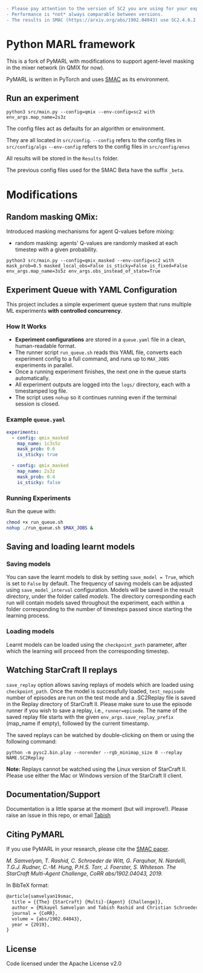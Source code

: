 ```diff
- Please pay attention to the version of SC2 you are using for your experiments. 
- Performance is *not* always comparable between versions. 
- The results in SMAC (https://arxiv.org/abs/1902.04043) use SC2.4.6.2.69232 not SC2.4.10.
```

# Python MARL framework
This is a fork of PyMARL with modifications to support agent-level masking in the mixer network (in QMIX for now).

PyMARL is written in PyTorch and uses [SMAC](https://github.com/oxwhirl/smac) as its environment.

## Run an experiment 

```shell
python3 src/main.py --config=qmix --env-config=sc2 with env_args.map_name=2s3z
```

The config files act as defaults for an algorithm or environment. 

They are all located in `src/config`.
`--config` refers to the config files in `src/config/algs`
`--env-config` refers to the config files in `src/config/envs`

All results will be stored in the `Results` folder.

The previous config files used for the SMAC Beta have the suffix `_beta`.

# Modifications

## Random masking QMix:

Introduced masking mechanisms for agent Q-values before mixing:
  - random masking: agents' Q-values are randomly masked at each timestep with a given probability.

```shell
python3 src/main.py --config=qmix_masked --env-config=sc2 with mask_prob=0.5 masked_local_obs=False is_sticky=False is_fixed=False env_args.map_name=3s5z env_args.obs_instead_of_state=True 
```

## Experiment Queue with YAML Configuration

This project includes a simple experiment queue system that runs multiple ML experiments **with controlled concurrency**.

### How It Works

- **Experiment configurations** are stored in a `queue.yaml` file in a clean, human-readable format.
- The runner script `run_queue.sh` reads this YAML file, converts each experiment config to a full command, and runs up to `MAX_JOBS` experiments in parallel.
- Once a running experiment finishes, the next one in the queue starts automatically.
- All experiment outputs are logged into the `logs/` directory, each with a timestamped log file.
- The script uses `nohup` so it continues running even if the terminal session is closed.

### Example `queue.yaml`

```yaml
experiments:
  - config: qmix_masked
    map_name: 1c3s5z
    mask_prob: 0.6
    is_sticky: true

  - config: qmix_masked
    map_name: 2s3z
    mask_prob: 0.4
    is_sticky: false
```

### Running Experiments

Run the queue with:

```bash
chmod +x run_queue.sh
nohup ./run_queue.sh $MAX_JOBS &
```

## Saving and loading learnt models

### Saving models

You can save the learnt models to disk by setting `save_model = True`, which is set to `False` by default. The frequency of saving models can be adjusted using `save_model_interval` configuration. Models will be saved in the result directory, under the folder called *models*. The directory corresponding each run will contain models saved throughout the experiment, each within a folder corresponding to the number of timesteps passed since starting the learning process.

### Loading models

Learnt models can be loaded using the `checkpoint_path` parameter, after which the learning will proceed from the corresponding timestep. 

## Watching StarCraft II replays

`save_replay` option allows saving replays of models which are loaded using `checkpoint_path`. Once the model is successfully loaded, `test_nepisode` number of episodes are run on the test mode and a .SC2Replay file is saved in the Replay directory of StarCraft II. Please make sure to use the episode runner if you wish to save a replay, i.e., `runner=episode`. The name of the saved replay file starts with the given `env_args.save_replay_prefix` (map_name if empty), followed by the current timestamp. 

The saved replays can be watched by double-clicking on them or using the following command:

```shell
python -m pysc2.bin.play --norender --rgb_minimap_size 0 --replay NAME.SC2Replay
```

**Note:** Replays cannot be watched using the Linux version of StarCraft II. Please use either the Mac or Windows version of the StarCraft II client.

## Documentation/Support

Documentation is a little sparse at the moment (but will improve!). Please raise an issue in this repo, or email [Tabish](mailto:tabish.rashid@cs.ox.ac.uk)

## Citing PyMARL 

If you use PyMARL in your research, please cite the [SMAC paper](https://arxiv.org/abs/1902.04043).

*M. Samvelyan, T. Rashid, C. Schroeder de Witt, G. Farquhar, N. Nardelli, T.G.J. Rudner, C.-M. Hung, P.H.S. Torr, J. Foerster, S. Whiteson. The StarCraft Multi-Agent Challenge, CoRR abs/1902.04043, 2019.*

In BibTeX format:

```tex
@article{samvelyan19smac,
  title = {{The} {StarCraft} {Multi}-{Agent} {Challenge}},
  author = {Mikayel Samvelyan and Tabish Rashid and Christian Schroeder de Witt and Gregory Farquhar and Nantas Nardelli and Tim G. J. Rudner and Chia-Man Hung and Philiph H. S. Torr and Jakob Foerster and Shimon Whiteson},
  journal = {CoRR},
  volume = {abs/1902.04043},
  year = {2019},
}
```

## License

Code licensed under the Apache License v2.0
